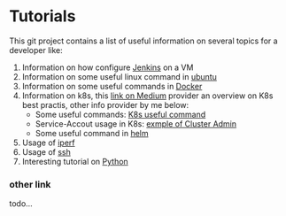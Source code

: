 # Tutorials

This git project contains a list of useful information on several topics for a developer like:

1. Information on how configure  [Jenkins](Jenkins/README.md) on a VM
2.  Information on some useful linux command in [ubuntu](Generic-Linux/useful_linux.md)
3. Information on some useful commands in [Docker](Docker-K8s/Docker.md)
4. Information on k8s, this [link on Medium](https://overcast.blog/13-kubernetes-configurations-you-should-know-in-2024-54eec72f307e) provider an overview on K8s best practis, other info provider by me below:
    - Some useful commands: [K8s useful command](Docker-K8s/K8s_useful_command.md)
    - Service-Accout usage in K8s: [exmple of Cluster Admin](Docker-K8s/cluster-admin.md)
    - Some useful command in [helm](Docker-K8s/helm.md)
5. Usage of [iperf](Generic-Linux/iperf.md)
6. Usage of [ssh](Generic-Linux/ssh_and_switchoff.md)
7. Interesting tutorial on [Python](Python/README.md)

### other link
todo...

